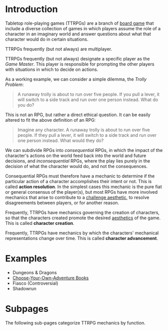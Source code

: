 # Introduction
Tabletop role-playing games (TTRPGs) are a branch of [board game](/mechanics/bg) that include a
diverse collection of games in which players assume the role of a character in an imaginary world and
answer questions about what that character would do in certain situations.

TTRPGs frequently (but not always) are multiplayer.

TTRPGs frequently (but not always) designate a specific player as the *Game Master*. This player is
responsible for prompting the other players with situations in which to decide on actions.

As a working example, we can consider a simple dilemma, the *Trolly Problem*:
> A runaway trolly is about to run over five people. If you pull a lever, it will switch to a side
> track and run over one person instead. What do you do? 

This is not an RPG, but rather a direct ethical question. It can be easily altered to fit the above
definition of an RPG:
> Imagine any character. A runaway trolly is about to run over five people. If they pull a lever, it
> will switch to a side track and run over one person instead. What would they do?

We can subdivide RPGs into *consequential* RPGs, in which the impact of the character's actions on
the world feed back into the world and future decisions, and *inconsequential* RPGs, where the play
lies purely in the decision of what the character would do, and not the consequences.

Consequential RPGs must therefore have a mechanic to determine if the particular action of a
character accomplishes their intent or not. This is called **action resolution**. In the simplest
cases this mechanic is the pure fiat or general consensus of the player(s), but most RPGs have more
involved mechanics that arise to contribute to a [challenge aesthetic](/aesthetics/challenge), to
resolve disagreements between players, or for another reason.

Frequently, TTRPGs have mechanics governing the creation of characters, so that the characters
created promote the desired [aesthetics](/aesthetics) of the game. This is called **character
creation**.

Frequently, TTRPGs have mechanics by which the characters' mechanical representations change over
time. This is called **character advancement**.

# Examples
* Dungeons & Dragons
* [Choose-Your-Own-Adventure Books](https://en.wikipedia.org/wiki/Choose_Your_Own_Adventure)
* Fiasco (Controversial)
* Shadowrun

# Subpages
The following sub-pages categorize TTRPG mechanics by function.
